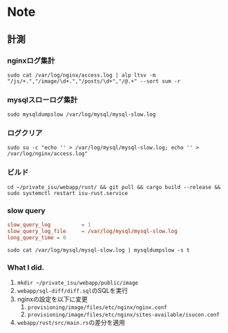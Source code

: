 # Note

## 計測

### nginxログ集計

```shell
sudo cat /var/log/nginx/access.log | alp ltsv -m "/js/+.","/image/\d+.","/posts/\d+","/@.+" --sort sum -r
```

### mysqlスローログ集計

```shell
sudo mysqldumpslow /var/log/mysql/mysql-slow.log
```

### ログクリア

```shell
sudo su -c "echo '' > /var/log/mysql/mysql-slow.log; echo '' > /var/log/nginx/access.log"
```

### ビルド

```shell
cd ~/private_isu/webapp/rust/ && git pull && cargo build --release && sudo systemctl restart isu-rust.service
```

### slow query

```/etc/mysql/mysql.conf.d/mysqld.cnf
slow_query_log          = 1
slow_query_log_file     = /var/log/mysql/mysql-slow.log
long_query_time = 0
```

```shell
sudo cat /var/log/mysql/mysql-slow.log | mysqldumpslow -s t
```

### What I did.

1. `mkdir ~/private_isu/webapp/public/image`
1. `webapp/sql-diff/diff.sql`のSQLを実行
2. nginxの設定を以下に変更
   1. `provisioning/image/files/etc/nginx/nginx.conf`
   2. `provisioning/image/files/etc/nginx/sites-available/isucon.conf`
3. `webapp/rust/src/main.rs`の差分を適用
